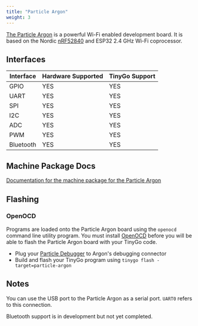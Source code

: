 ```yaml
---
title: "Particle Argon"
weight: 3
---
```


[The Particle Argon](https://docs.particle.io/datasheets/wi-fi/argon-datasheet/) is a powerful Wi-Fi enabled development board. It is based on the Nordic [nRF52840](https://www.nordicsemi.com/eng/Products/nRF52840) and ESP32 2.4 GHz Wi-Fi coprocessor.

## Interfaces

| Interface | Hardware Supported | TinyGo Support |
| --------- | ------------- | ----- |
| GPIO      | YES | YES |
| UART      | YES | YES |
| SPI      | YES | YES |
| I2C      | YES | YES |
| ADC      | YES | YES |
| PWM      | YES | YES |
| Bluetooth      | YES | YES |

## Machine Package Docs

[Documentation for the machine package for the Particle Argon](../machine/particle-argon)

## Flashing

### OpenOCD

Programs are loaded onto the Particle Argon board using the `openocd` command line utility program. You must install [OpenOCD](http://openocd.org/) before you will be able to flash the Particle Argon board with your TinyGo code.

- Plug your [Particle Debugger](https://store.particle.io/collections/accessories/products/particle-debugger) to Argon's debugging connector
- Build and flash your TinyGo program using `tinygo flash -target=particle-argon`

## Notes

You can use the USB port to the Particle Argon as a serial port. `UART0` refers to this connection.

Bluetooth support is in development but not yet completed.
